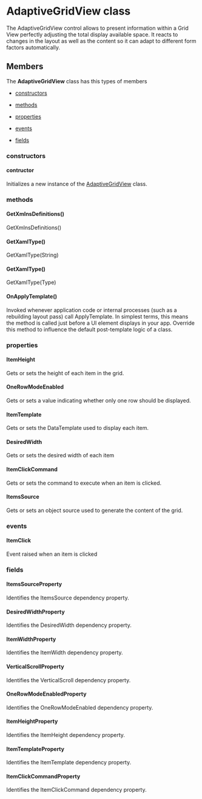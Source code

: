 
# AdaptiveGridView class

The AdaptiveGridView control allows to present information within a Grid View perfectly adjusting the total display available space. It reacts to changes in the layout as well as the content so it can adapt to different form factors automatically.

## Members

The **AdaptiveGridView** class has this types of members

* [constructors](#constructors)

* [methods](#methods)

* [properties](#properties)

* [events](#events)

* [fields](#fields)

### constructors

#### contructor

Initializes a new instance of the [AdaptiveGridView](Microsoft_Toolkit_Uwp_UI_Controls_AdaptiveGridView.md) class.

### methods

#### GetXmlnsDefinitions()

GetXmlnsDefinitions()

#### GetXamlType()

GetXamlType(String)

#### GetXamlType()

GetXamlType(Type)

#### OnApplyTemplate()

Invoked whenever application code or internal processes (such as a rebuilding layout pass) call ApplyTemplate. In simplest terms, this means the method is called just before a UI element displays in your app. Override this method to influence the default post-template logic of a class.

### properties

#### ItemHeight

Gets or sets the height of each item in the grid.

#### OneRowModeEnabled

Gets or sets a value indicating whether only one row should be displayed.

#### ItemTemplate

Gets or sets the DataTemplate used to display each item.

#### DesiredWidth

Gets or sets the desired width of each item

#### ItemClickCommand

Gets or sets the command to execute when an item is clicked.

#### ItemsSource

Gets or sets an object source used to generate the content of the grid.

### events

#### ItemClick

Event raised when an item is clicked

### fields

#### ItemsSourceProperty

Identifies the ItemsSource dependency property.

#### DesiredWidthProperty

Identifies the DesiredWidth dependency property.

#### ItemWidthProperty

Identifies the ItemWidth dependency property.

#### VerticalScrollProperty

Identifies the VerticalScroll dependency property.

#### OneRowModeEnabledProperty

Identifies the OneRowModeEnabled dependency property.

#### ItemHeightProperty

Identifies the ItemHeight dependency property.

#### ItemTemplateProperty

Identifies the ItemTemplate dependency property.

#### ItemClickCommandProperty

Identifies the ItemClickCommand dependency property.
